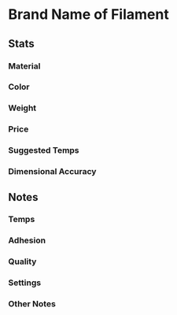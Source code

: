 # Brand Name of Filament

## Stats

### Material

### Color

### Weight

### Price

### Suggested Temps

### Dimensional Accuracy


## Notes

### Temps

### Adhesion

### Quality

### Settings

### Other Notes
